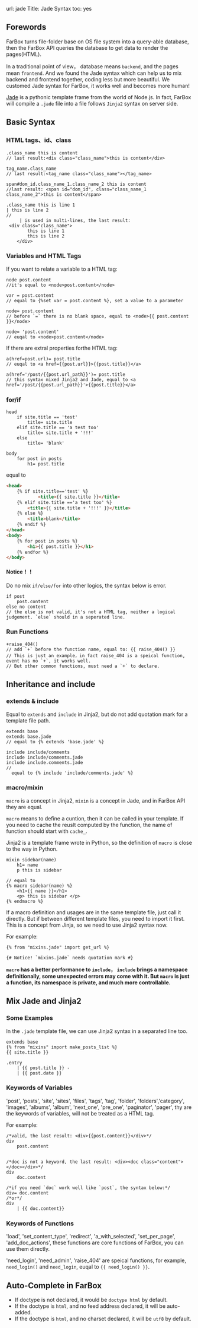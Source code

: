 url: jade
Title: Jade Syntax
toc: yes

## Forewords

FarBox turns file-folder base on OS file system into a query-able database, then the FarBox API queries the database to get data to render the pages(HTML).

In a traditional point of view， database means `backend`, and the pages mean `frontend`. And we found the Jade syntax which can help us to mix backend and frontend together, coding less but more beautiful. We customed Jade syntax for FarBox, it works well and becomes more human!

[Jade](http://jade-lang.com/) is a pythonic template frame from the world of Node.js. In fact, FarBox will compile a `.jade` file into a file follows `Jinja2` syntax on server side.

## Basic Syntax

### HTML tags、id、class

```jade
.class_name this is content
// last result:<div class="class_name">this is content</div>

tag_name.class_name
// last result:<tag_name class="class_name"></tag_name>

span#dom_id.class_name_1.class_name_2 this is content
//last result: <span id="dom_id", class="class_name_1 class_name_2">this is content</span>

.class_name this is line 1
| this is line 2
//
	 | is used in multi-lines, the last result: 
 <div class="class_name">
		this is line 1
		this is line 2
	</div>
```

### Variables and HTML Tags

If you want to relate a variable to a HTML tag:

```jade
node post.content  
//it's equal to <node>post.content</node>

var = post.content
// equal to {%set var = post.content %}, set a value to a parameter

node= post.content 
// before `=` there is no blank space, equal to <node>{{ post.content }}</node>

node= 'post.content'
// euqal to <node>post.content</node>

```


If there are extral properties forthe HTML tag:
```jade
a(href=post.url)= post.title
// euqal to <a href={{post.url}}>{{post.title}}</a>

a(href='/post/{{post.url_path}}')= post.title
// this syntax mixed Jinja2 and Jade, equal to <a href='/post/{{post.url_path}}'>{{post.title}}</a>
```

### for/if

```jade
head
	if site.title == 'test'
		title= site.title
	elif site.title == 'a test too'
		title= site.title + '!!!'
	else
		title= 'blank'
	
body
	for post in posts
		h1= post.title
```

equal to
```html
<head>
	{% if site.title=='test' %}
	    	<title>{{ site.title }}</title>
	{% elif site.title =='a test too' %}
		<title>{{ site.title + '!!!' }}</title>
	{% else %}
		<title>blank</title>
	{% endif %}
</head>
<body>
	{% for post in posts %}
		<h1>{{ post.title }}</h1>
	{% endfor %}
</body>
```

#### Notice！！
Do no mix `if/else/for` into other logics, the syntax below is error.
```jade
if post
    post.content
else no content 
// the else is not valid, it's not a HTML tag, neither a logical judgement. `else` should in a seperated line.
```

### Run Functions

```jade
+raise_404()
// add `+` before the function name, equal to: {{ raise_404() }}
// This is just an example，in fact raise_404 is a speical function, event has no `+`, it works well.
// But other common functions, must need a `+` to declare.
```

## Inheritance and include

### extends & include

Equal to `extends` and `include` in Jinja2, but do not add quotation mark for a template file path.

```jade
extends base
extends base.jade
// equal to {% extends 'base.jade' %}

include include/comments
include include/comments.jade
include include.comments.jade
//
  equal to {% include 'include/comments.jade' %}
```

### macro/mixin

`macro` is a concept in Jinja2, `mixin` is a concept in Jade,  and in FarBox API they are equal.

`macro` means to define a cuntion, then it can be called in your template. If you need to cache the reuslt computed by the function, the name of function should start with `cache_`.

Jinja2 is a template frame wrote in Python, so the definition of `macro` is close to the way in Python.

```jade
mixin sidebar(name)
	h1= name
	p this is sidebar

// equal to
{% macro sidebar(name) %}
	<h1>{{ name }}</h1>
	<p> this is sidebar </p>
{% endmacro %}
```

If a macro definition and usages are in the same template file, just call it directly.
But if between different template files, you need to import it first. This is a concept from Jinja, so we need to use Jinja2 syntax now.

For example:
```jinjia2
{% from "mixins.jade" import get_url %}

{# Notice! `mixins.jade` needs quotation mark #}
```

**`macro` has a better performance to `include`， `include` brings a namespace definitionally, some unexpected errors may come with it. But `macro` is just a function, its namespace is private, and much more controllable.**



## Mix Jade and Jinja2

### Some Examples

In the `.jade` template file, we can use Jinja2 syntax in a separated line too.

```jade
extends base
{% from "mixins" import make_posts_list %}
{{ site.title }}

.entry
	| {{ post.title }} -
	| {{ post.date }}

```


### Keywords of Variables

'post', 'posts', 'site', 'sites', 'files', 'tags', 'tag', 'folder', 'folders','category', 'images', 'albums', 'album', 'next_one', 'pre_one', 'paginator', 'pager', thy are the keywords of variables, will not be treated as a HTML tag.

For example:

```jade
/*valid, the last result: <div>{{post.content}}</div>*/
div
	post.content


/*doc is not a keyword, the last result: <div><doc class="content"></doc></div>*/
div
	doc.content

/*if you need `doc` work well like `post`, the syntax below:*/
div= doc.content
/*or*/
div
	| {{ doc.content}}

```

### Keywords of Functions

'load', 'set_content_type', 'redirect', 'a_with_selected', 'set_per_page', 'add_doc_actions', these functions are core functions of FarBox, you can use them directly.

'need_login', 'need_admin', 'raise_404' are speical functions, for example, `need_login()` and `need_login`, euqal to `{{ need_login() }}`.



## Auto-Complete in FarBox

- If doctype is not declared, it would be `doctype html` by default.
- If the doctype is `html`, and no feed address declared, it will be auto-added.
- If the doctype is `html`, and no charset declared, it will be `utf8` by default.

